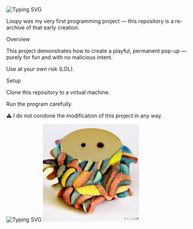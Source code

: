 <img src="https://readme-typing-svg.demolab.com?font=Fira+Code&size=32&duration=3000&pause=200&color=FF1493&center=false&vCenter=false&width=600&lines=LOOPY" alt="Typing SVG" />

Loopy was my very first programming project — this repository is a re-archive of that early creation.

Overview

This project demonstrates how to create a playful, permanent pop-up — purely for fun and with no malicious intent.

Use at your own risk (LOL).

Setup

Clone this repository to a virtual machine.

Run the program carefully.

⚠️ I do not condone the modification of this project in any way.

<img src="https://readme-typing-svg.demolab.com?font=Fira+Code&size=32&duration=3000&pause=200&color=FFD700&center=false&vCenter=false&width=650&lines=+Look+at+this+disgusting+creature!" alt="Typing SVG" />

<img src="output.jpg" alt="Output" />
